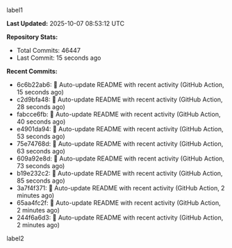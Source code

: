 
label1 
<!-- ACTIVITY_START -->
**Last Updated:** 2025-10-07 08:53:12 UTC

**Repository Stats:**
- Total Commits: 46447
- Last Commit: 15 seconds ago

**Recent Commits:**
- 6c6b22ab6: 🤖 Auto-update README with recent activity (GitHub Action, 15 seconds ago)
- c2d9bfa48: 🤖 Auto-update README with recent activity (GitHub Action, 28 seconds ago)
- fabcce6fb: 🤖 Auto-update README with recent activity (GitHub Action, 40 seconds ago)
- e4901da94: 🤖 Auto-update README with recent activity (GitHub Action, 53 seconds ago)
- 75e74768d: 🤖 Auto-update README with recent activity (GitHub Action, 63 seconds ago)
- 609a92e8d: 🤖 Auto-update README with recent activity (GitHub Action, 73 seconds ago)
- b19e232c2: 🤖 Auto-update README with recent activity (GitHub Action, 85 seconds ago)
- 3a7f4f371: 🤖 Auto-update README with recent activity (GitHub Action, 2 minutes ago)
- 65aa4fc2f: 🤖 Auto-update README with recent activity (GitHub Action, 2 minutes ago)
- 244f6a6d3: 🤖 Auto-update README with recent activity (GitHub Action, 2 minutes ago)
<!-- ACTIVITY_END -->

label2
